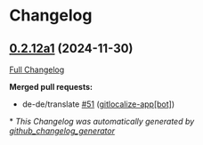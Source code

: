 # Changelog

## [0.2.12a1](https://github.com/OpenVoiceOS/ovos-skill-wolfie/tree/0.2.12a1) (2024-11-30)

[Full Changelog](https://github.com/OpenVoiceOS/ovos-skill-wolfie/compare/0.2.11...0.2.12a1)

**Merged pull requests:**

- de-de/translate [\#51](https://github.com/OpenVoiceOS/ovos-skill-wolfie/pull/51) ([gitlocalize-app[bot]](https://github.com/apps/gitlocalize-app))



\* *This Changelog was automatically generated by [github_changelog_generator](https://github.com/github-changelog-generator/github-changelog-generator)*
